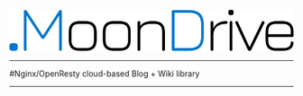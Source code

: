 ![Markdown](https://github.com/tipassim/MoonDrive-Documentation/blob/master/images/moondrive.png?raw=true)

---

#Nginx/OpenResty cloud-based Blog + Wiki library

---
